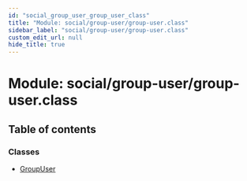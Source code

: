 ```yaml
---
id: "social_group_user_group_user_class"
title: "Module: social/group-user/group-user.class"
sidebar_label: "social/group-user/group-user.class"
custom_edit_url: null
hide_title: true
---
```


# Module: social/group-user/group-user.class

## Table of contents

### Classes

- [GroupUser](../classes/social_group_user_group_user_class.groupuser.md)
